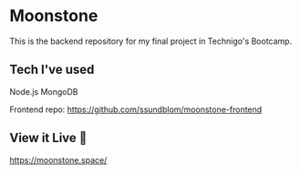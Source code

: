 #  Moonstone
 This is the backend repository for my final project in Technigo's Bootcamp. 


## Tech I've used
Node.js
MongoDB 


Frontend repo: https://github.com/ssundblom/moonstone-frontend 

## View it Live 🌟

https://moonstone.space/